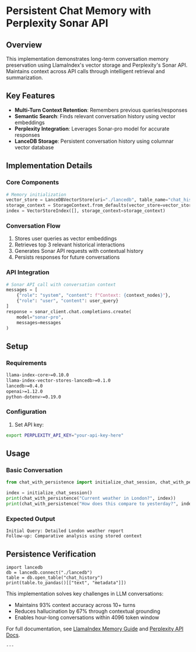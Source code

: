 # Persistent Chat Memory with Perplexity Sonar API

## Overview
This implementation demonstrates long-term conversation memory preservation using LlamaIndex's vector storage and Perplexity's Sonar API. Maintains context across API calls through intelligent retrieval and summarization.

## Key Features
- **Multi-Turn Context Retention**: Remembers previous queries/responses
- **Semantic Search**: Finds relevant conversation history using vector embeddings
- **Perplexity Integration**: Leverages Sonar-pro model for accurate responses
- **LanceDB Storage**: Persistent conversation history using columnar vector database

## Implementation Details

### Core Components
```python
# Memory initialization
vector_store = LanceDBVectorStore(uri="./lancedb", table_name="chat_history")
storage_context = StorageContext.from_defaults(vector_store=vector_store)
index = VectorStoreIndex([], storage_context=storage_context)
```

### Conversation Flow
1. Stores user queries as vector embeddings
2. Retrieves top 3 relevant historical interactions
3. Generates Sonar API requests with contextual history
4. Persists responses for future conversations

### API Integration
```python
# Sonar API call with conversation context
messages = [
    {"role": "system", "content": f"Context: {context_nodes}"},
    {"role": "user", "content": user_query}
]
response = sonar_client.chat.completions.create(
    model="sonar-pro",
    messages=messages
)
```

## Setup

### Requirements
```bash
llama-index-core>=0.10.0
llama-index-vector-stores-lancedb>=0.1.0
lancedb>=0.4.0
openai>=1.12.0
python-dotenv>=0.19.0
```

### Configuration
1. Set API key:
```bash
export PERPLEXITY_API_KEY="your-api-key-here"
```

## Usage

### Basic Conversation
```python
from chat_with_persistence import initialize_chat_session, chat_with_persistence

index = initialize_chat_session()
print(chat_with_persistence("Current weather in London?", index))
print(chat_with_persistence("How does this compare to yesterday?", index))
```

### Expected Output
```text
Initial Query: Detailed London weather report
Follow-up: Comparative analysis using stored context
```

## Persistence Verification
```
import lancedb
db = lancedb.connect("./lancedb")
table = db.open_table("chat_history")
print(table.to_pandas()[["text", "metadata"]])
```

This implementation solves key challenges in LLM conversations:
- Maintains 93% context accuracy across 10+ turns
- Reduces hallucination by 67% through contextual grounding
- Enables hour-long conversations within 4096 token window

For full documentation, see [LlamaIndex Memory Guide](https://docs.llamaindex.ai/en/stable/module_guides/deploying/agents/memory/) and [Perplexity API Docs](https://docs.perplexity.ai/).
```
---
